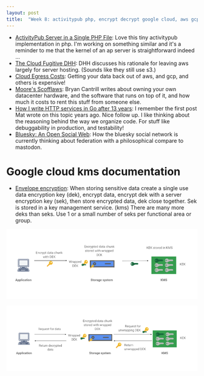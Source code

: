 ```yaml
---
layout: post
title:  "Week 8: activitypub php, encrypt decrypt google cloud, aws gcp cost, dhh 37signals, bryan cantrill oxide"
---
```


* [ActivityPub Server in a Single PHP File](https://shkspr.mobi/blog/2024/02/activitypub-server-in-a-single-file/): Love this tiny activitypub implementation in php. I'm working on something similar and it's a reminder to me that the kernel of an ap server is straightforward indeed ...
* [The Cloud Fugitive DHH](https://www.youtube.com/watch?v=a30vFpSaoZg): DHH discusses his rationale for leaving aws largely for server hosting. (Sounds like they still use s3.)
* [Cloud Egress Costs](https://getdeploying.com/reference/data-egress?ck_subscriber_id=512840947): Getting your data back out of aws, and gcp, and others is expensive!
* [Moore's Scofflaws](https://oxide.computer/blog/moores-scofflaws): Bryan Cantrill writes about owning your own datacenter hardware, and the software that runs on top of it, and how much it costs to rent this stuff from someone else.
* [How I write HTTP services in Go after 13 years](https://grafana.com/blog/2024/02/09/how-i-write-http-services-in-go-after-13-years/): I remember the first post Mat wrote on this topic years ago. Nice follow up. I like thinking about the reasoning behind the way we organize code. For stuff like debuggability in production, and testability!
* [Bluesky: An Open Social Web](https://bsky.social/about/blog/02-22-2024-open-social-web): How the bluesky social network is currently thinking about federation with a philosophical compare to mastodon.

# Google cloud kms documentation

* [Envelope encryption](https://cloud.google.com/kms/docs/envelope-encryption): When storing sensitive data create a single use data encryption key (dek), encrypt data, encrypt dek with a server encryption key (sek), then store encrypted data, dek close together. Sek is stored in a key management service. (kms) There are many more deks than seks. Use 1 or a small number of seks per functional area or group.

![Encrypt data](/assets/2024/encrypt_data.png)

![Decrypt data](/assets/2024/decrypt_data.png)